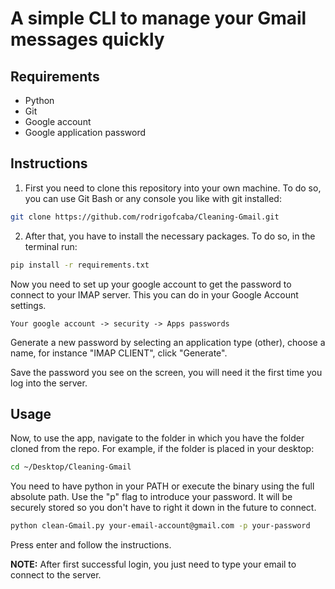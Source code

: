 # A simple CLI to manage your Gmail messages quickly

## Requirements

- Python
- Git
- Google account
- Google application password
  

## Instructions

1. First you need to clone this repository into your own machine. To do so, you can use Git Bash or any console you like with git installed:

```bash
git clone https://github.com/rodrigofcaba/Cleaning-Gmail.git
```

2. After that, you have to install the necessary packages. To do so, in the terminal run:

```bash
pip install -r requirements.txt
```

Now you need to set up your google account to get the password to connect to your IMAP server. This you can do in your Google Account settings.

```
Your google account -> security -> Apps passwords
```
Generate a new password by selecting an application type (other), choose a name, for instance "IMAP CLIENT", click "Generate".

Save the password you see on the screen, you will need it the first time you log into the server.


## Usage

Now, to use the app, navigate to the folder in which you have the folder cloned from the repo. For example, if the folder is placed in your desktop:

```bash
cd ~/Desktop/Cleaning-Gmail
```
You need to have python in your PATH or execute the binary using the full absolute path. Use the "p" flag to introduce your password. It will be securely stored so you don't have to right it down in the future to connect.

```bash
python clean-Gmail.py your-email-account@gmail.com -p your-password 
```
Press enter and follow the instructions.

**NOTE:** After first successful login, you just need to type your email to connect to the server.
